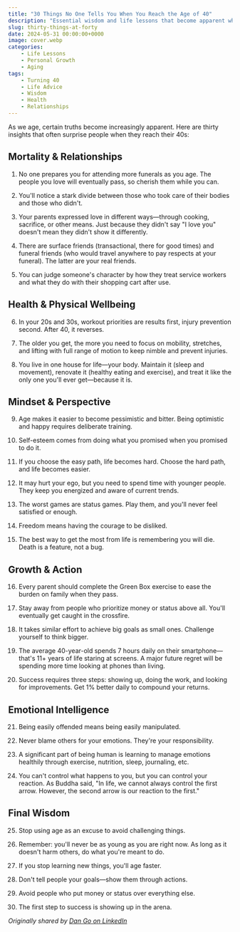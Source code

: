```yaml
---
title: "30 Things No One Tells You When You Reach the Age of 40"
description: "Essential wisdom and life lessons that become apparent when you hit your 40s, covering health, relationships, personal growth, and perspective on life."
slug: thirty-things-at-forty
date: 2024-05-31 00:00:00+0000
image: cover.webp
categories:
    - Life Lessons
    - Personal Growth
    - Aging
tags:
    - Turning 40
    - Life Advice
    - Wisdom
    - Health
    - Relationships
---
```


As we age, certain truths become increasingly apparent. Here are thirty insights that often surprise people when they reach their 40s:

## Mortality & Relationships

1. No one prepares you for attending more funerals as you age. The people you love will eventually pass, so cherish them while you can.

2. You'll notice a stark divide between those who took care of their bodies and those who didn't.

3. Your parents expressed love in different ways—through cooking, sacrifice, or other means. Just because they didn't say "I love you" doesn't mean they didn't show it differently.

4. There are surface friends (transactional, there for good times) and funeral friends (who would travel anywhere to pay respects at your funeral). The latter are your real friends.

5. You can judge someone's character by how they treat service workers and what they do with their shopping cart after use.

## Health & Physical Wellbeing

6. In your 20s and 30s, workout priorities are results first, injury prevention second. After 40, it reverses.

7. The older you get, the more you need to focus on mobility, stretches, and lifting with full range of motion to keep nimble and prevent injuries.

8. You live in one house for life—your body. Maintain it (sleep and movement), renovate it (healthy eating and exercise), and treat it like the only one you'll ever get—because it is.

## Mindset & Perspective

9. Age makes it easier to become pessimistic and bitter. Being optimistic and happy requires deliberate training.

10. Self-esteem comes from doing what you promised when you promised to do it.

11. If you choose the easy path, life becomes hard. Choose the hard path, and life becomes easier.

12. It may hurt your ego, but you need to spend time with younger people. They keep you energized and aware of current trends.

13. The worst games are status games. Play them, and you'll never feel satisfied or enough.

14. Freedom means having the courage to be disliked.

15. The best way to get the most from life is remembering you will die. Death is a feature, not a bug.

## Growth & Action

16. Every parent should complete the Green Box exercise to ease the burden on family when they pass.

17. Stay away from people who prioritize money or status above all. You'll eventually get caught in the crossfire.

18. It takes similar effort to achieve big goals as small ones. Challenge yourself to think bigger.

19. The average 40-year-old spends 7 hours daily on their smartphone—that's 11+ years of life staring at screens. A major future regret will be spending more time looking at phones than living.

20. Success requires three steps: showing up, doing the work, and looking for improvements. Get 1% better daily to compound your returns.

## Emotional Intelligence

21. Being easily offended means being easily manipulated.

22. Never blame others for your emotions. They're your responsibility.

23. A significant part of being human is learning to manage emotions healthily through exercise, nutrition, sleep, journaling, etc.

24. You can't control what happens to you, but you can control your reaction. As Buddha said, "In life, we cannot always control the first arrow. However, the second arrow is our reaction to the first."

## Final Wisdom

25. Stop using age as an excuse to avoid challenging things.

26. Remember: you'll never be as young as you are right now. As long as it doesn't harm others, do what you're meant to do.

27. If you stop learning new things, you'll age faster.

28. Don't tell people your goals—show them through actions.

29. Avoid people who put money or status over everything else.

30. The first step to success is showing up in the arena.

*Originally shared by [Dan Go on LinkedIn](https://www.linkedin.com/posts/danfounder_30-things-no-one-tells-you-when-you-reach-activity-7201915395555966976-HeY7?utm_source=share&utm_medium=member_desktop)*
